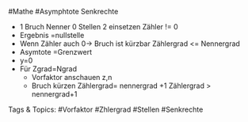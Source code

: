  #Mathe #Asymphtote Senkrechte
  - 1 Bruch Nenner 0 Stellen
  2 einsetzen Zähler != 0
  - Ergebnis =nullstelle
  - Wenn Zähler auch 0->
  Bruch ist kürzbar
 Zählergrad <= Nennergrad
  - Asymtote =Grenzwert
  - y=0
  - Für Zgrad=Ngrad
    - Vorfaktor anschauen z,n
    - Bruch kürzen
 Zählergrad= nennergrad +1
 Zählergrad > nennergrad+1

   Tags & Topics:
   #Vorfaktor
   #Zhlergrad
   #Stellen
   #Senkrechte